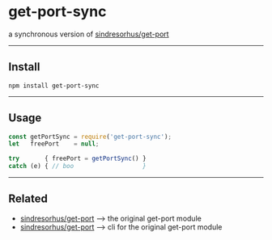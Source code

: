 # get-port-sync
a synchronous version of [sindresorhus/get-port](https://github.com/sindresorhus/get-port)

---
## Install
```
npm install get-port-sync
```


---
## Usage
```javascript
const getPortSync = require('get-port-sync');
let   freePort    = null;

try       { freePort = getPortSync() }
catch (e) { // boo                   }
```


---
## Related
* [sindresorhus/get-port](https://github.com/sindresorhus/get-port)     --> the original get-port module
* [sindresorhus/get-port](https://github.com/sindresorhus/get-port-cli) --> cli for the original get-port module




